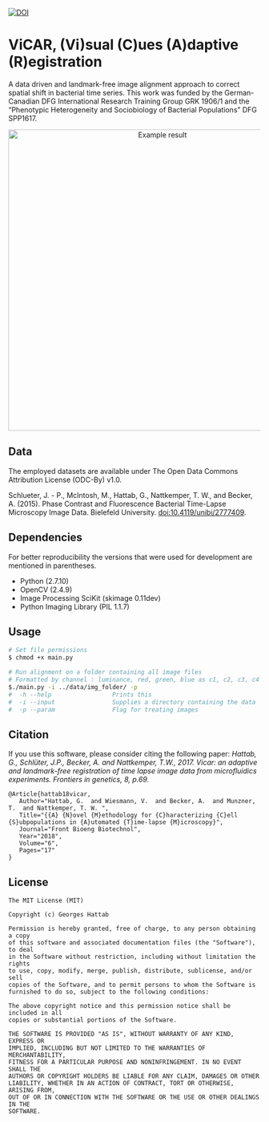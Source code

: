 [![DOI](https://zenodo.org/badge/21568/ghattab/VICAR.svg)](https://zenodo.org/badge/latestdoi/21568/ghattab/VICAR)
# ViCAR, (Vi)sual (C)ues (A)daptive (R)egistration

A data driven and landmark-free image alignment approach to correct spatial shift in bacterial time series. 
This work was funded by the German-Canadian DFG International Research Training Group GRK 1906/1 and the “Phenotypic Heterogeneity and Sociobiology of Bacterial Populations” DFG SPP1617.

<p align="center">
<img 
src="https://cloud.githubusercontent.com/assets/13886161/10096344/06099b76-6371-11e5-9066-e0451aa0aae9.gif" 
loop=infinite 
alt="Example result"
width="600">
</p>

## Data

The employed datasets are available under The Open Data Commons Attribution License (ODC-By) v1.0.

Schlueter, J. - P., McIntosh, M., Hattab, G., Nattkemper, T. W., and Becker, A. (2015). Phase Contrast and Fluorescence Bacterial Time-Lapse Microscopy Image Data. Bielefeld University. [doi:10.4119/unibi/2777409](http://doi.org/10.4119/unibi/2777409).

## Dependencies

For better reproducibility the versions that were used for development are mentioned in parentheses.

* Python (2.7.10)
* OpenCV (2.4.9)
* Image Processing SciKit (skimage 0.11dev)
* Python Imaging Library (PIL 1.1.7)

## Usage

```bash
# Set file permissions
$ chmod +x main.py 

# Run alignment on a folder containing all image files 
# Formatted by channel : luminance, red, green, blue as c1, c2, c3, c4 respectively for every time point
$./main.py -i ../data/img_folder/ -p
#  -h --help                 Prints this
#  -i --input                Supplies a directory containing the data
#  -p --param                Flag for treating images
```


## Citation
If you use this software, please consider citing the following paper: _Hattab, G., Schlüter, J.P., Becker, A. and Nattkemper, T.W., 2017. Vicar: an adaptive and landmark-free registration of time lapse image data from microfluidics experiments. Frontiers in genetics, 8, p.69._
```
@Article{hattab18vicar,
   Author="Hattab, G.  and Wiesmann, V.  and Becker, A.  and Munzner, T.  and Nattkemper, T. W. ",
   Title="{{A} {N}ovel {M}ethodology for {C}haracterizing {C}ell {S}ubpopulations in {A}utomated {T}ime-lapse {M}icroscopy}",
   Journal="Front Bioeng Biotechnol",
   Year="2018",
   Volume="6",
   Pages="17"
}
```

## License
```
The MIT License (MIT)

Copyright (c) Georges Hattab

Permission is hereby granted, free of charge, to any person obtaining a copy
of this software and associated documentation files (the "Software"), to deal
in the Software without restriction, including without limitation the rights
to use, copy, modify, merge, publish, distribute, sublicense, and/or sell
copies of the Software, and to permit persons to whom the Software is
furnished to do so, subject to the following conditions:

The above copyright notice and this permission notice shall be included in all
copies or substantial portions of the Software.

THE SOFTWARE IS PROVIDED "AS IS", WITHOUT WARRANTY OF ANY KIND, EXPRESS OR
IMPLIED, INCLUDING BUT NOT LIMITED TO THE WARRANTIES OF MERCHANTABILITY,
FITNESS FOR A PARTICULAR PURPOSE AND NONINFRINGEMENT. IN NO EVENT SHALL THE
AUTHORS OR COPYRIGHT HOLDERS BE LIABLE FOR ANY CLAIM, DAMAGES OR OTHER
LIABILITY, WHETHER IN AN ACTION OF CONTRACT, TORT OR OTHERWISE, ARISING FROM,
OUT OF OR IN CONNECTION WITH THE SOFTWARE OR THE USE OR OTHER DEALINGS IN THE
SOFTWARE. 
```
